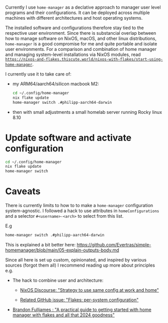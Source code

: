 Currently I use `home-manager` as a declative approach to manager user level
programs and their configurations. It can be deployed across multiple machines
with different architectures and host operating systems.

The installed software and configurations therefore stay tied to the
respective user environment. Since there is substancial overlap between 
how to manage software on NixOS, macOS, and other linux distributions,
`home-manager` is a good compromise for me and quite portable and isolate user 
environments. For a comparison and combination of home manager and managing
system-level installations via NixOS modules,
read [`https://nixos-and-flakes.thiscute.world/nixos-with-flakes/start-using-home-manager`](https://nixos-and-flakes.thiscute.world/nixos-with-flakes/start-using-home-manager).

I currently use it to take care of:

- my ARM64/aarch64/silicon macbook M2:

  ```sh
  cd ~/.config/home-manager
  nix flake update
  home-manager switch .#philipp-aarch64-darwin
  ```

- then with small adjustments a small homelab server running Rocky linux 8.10



# Update software and activate configuration

```sh
cd ~/.config/home-manager
nix flake update
home-manager switch
```

# Caveats

There is currently limits to how to to make a `home-manager` configuration
system-agnostic. I followed a hack to use attributes in `homeConfigurations`
and a selector `#<username>-<arch>` to select from this list.

E.g 
```sh
home-manager switch .#philipp-aarch64-darwin
```

This is explained a bit better here: https://github.com/Evertras/simple-homemanager/blob/main/05-explain-outputs-body.md

Since all here is set up custom, opinionated, and inspired by various 
sources (forgot them all) I recommend reading up more about principles e.g. 

- The hack to combine user and architecture:
  - [NixOS Discourse: "Strategy to use same config at work and home"](https://discourse.nixos.org/t/strategy-to-use-same-config-at-work-and-home/34317/2)

  - [Related GitHub issue: "Flakes: per-system configuration"](https://github.com/nix-community/home-manager/issues/3075)

- [Brandon Fulljames : "A practical guide to getting started with home manager with flakes and all that 2024 goodness"](https://github.com/evertras/simple-homemanager)
